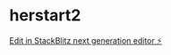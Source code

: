 # herstart2

[Edit in StackBlitz next generation editor ⚡️](https://stackblitz.com/~/github.com/ZhangYu-zjut/herstart2)